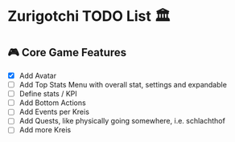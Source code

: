 # Zurigotchi TODO List 🏛️

## 🎮 Core Game Features

- [X] Add Avatar
- [ ] Add Top Stats Menu with overall stat, settings and expandable
- [ ] Define stats / KPI
- [ ] Add Bottom Actions
- [ ] Add Events per Kreis
- [ ] Add Quests, like physically going somewhere, i.e. schlachthof
- [ ] Add more Kreis

